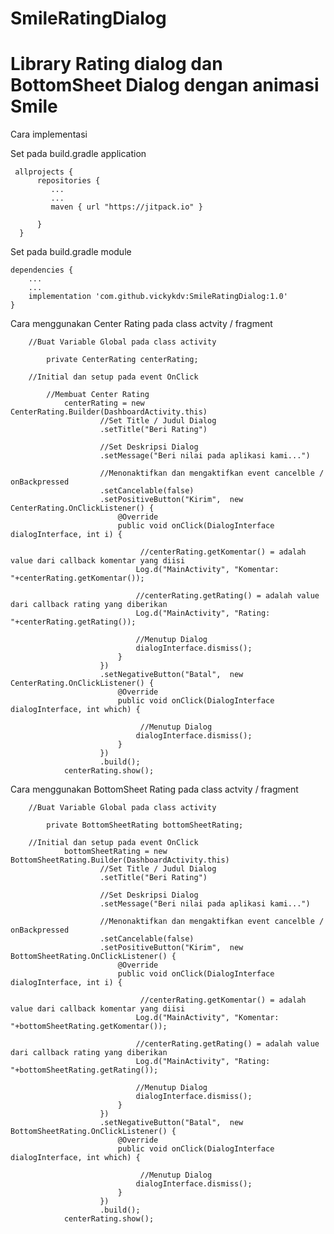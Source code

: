 # SmileRatingDialog

# Library Rating dialog dan BottomSheet Dialog dengan animasi Smile

Cara implementasi
   
   
   Set pada build.gradle application
   
     allprojects {
          repositories {
             ...
             ...
             maven { url "https://jitpack.io" }

          }
      }
    
   Set pada build.gradle module
    
    dependencies {
        ...
        ...
        implementation 'com.github.vickykdv:SmileRatingDialog:1.0'
    }



   Cara menggunakan Center Rating pada class actvity / fragment
        
        //Buat Variable Global pada class activity
       
            private CenterRating centerRating;
        
        //Initial dan setup pada event OnClick
            
            //Membuat Center Rating
                centerRating = new CenterRating.Builder(DashboardActivity.this)
                        //Set Title / Judul Dialog
                        .setTitle("Beri Rating")
                        
                        //Set Deskripsi Dialog
                        .setMessage("Beri nilai pada aplikasi kami...")
                        
                        //Menonaktifkan dan mengaktifkan event cancelble / onBackpressed
                        .setCancelable(false)
                        .setPositiveButton("Kirim",  new CenterRating.OnClickListener() {
                            @Override
                            public void onClick(DialogInterface dialogInterface, int i) {
                            
                                 //centerRating.getKomentar() = adalah value dari callback komentar yang diisi
                                Log.d("MainActivity", "Komentar: "+centerRating.getKomentar());
                                
                                //centerRating.getRating() = adalah value dari callback rating yang diberikan
                                Log.d("MainActivity", "Rating: "+centerRating.getRating());
                                
                                //Menutup Dialog
                                dialogInterface.dismiss();
                            }
                        })
                        .setNegativeButton("Batal",  new CenterRating.OnClickListener() {
                            @Override
                            public void onClick(DialogInterface dialogInterface, int which) {
                            
                                 //Menutup Dialog
                                dialogInterface.dismiss();
                            }
                        })
                        .build();
                centerRating.show();
                
 Cara menggunakan BottomSheet Rating pada class actvity / fragment
        
        //Buat Variable Global pada class activity
       
            private BottomSheetRating bottomSheetRating;
        
        //Initial dan setup pada event OnClick
                bottomSheetRating = new BottomSheetRating.Builder(DashboardActivity.this)
                        //Set Title / Judul Dialog
                        .setTitle("Beri Rating")
                        
                        //Set Deskripsi Dialog
                        .setMessage("Beri nilai pada aplikasi kami...")
                        
                        //Menonaktifkan dan mengaktifkan event cancelble / onBackpressed
                        .setCancelable(false)
                        .setPositiveButton("Kirim",  new BottomSheetRating.OnClickListener() {
                            @Override
                            public void onClick(DialogInterface dialogInterface, int i) {
                            
                                 //centerRating.getKomentar() = adalah value dari callback komentar yang diisi
                                Log.d("MainActivity", "Komentar: "+bottomSheetRating.getKomentar());
                                
                                //centerRating.getRating() = adalah value dari callback rating yang diberikan
                                Log.d("MainActivity", "Rating: "+bottomSheetRating.getRating());
                                
                                //Menutup Dialog
                                dialogInterface.dismiss();
                            }
                        })
                        .setNegativeButton("Batal",  new BottomSheetRating.OnClickListener() {
                            @Override
                            public void onClick(DialogInterface dialogInterface, int which) {
                            
                                 //Menutup Dialog
                                dialogInterface.dismiss();
                            }
                        })
                        .build();
                centerRating.show();
                
        

